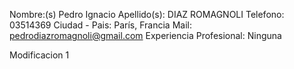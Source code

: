Nombre:(s) Pedro Ignacio
Apellido(s): DIAZ ROMAGNOLI
Telefono: 03514369
Ciudad - Pais:  París, Francia
Mail: pedrodiazromagnoli@gmail.com
Experiencia Profesional: Ninguna

Modificacion 1
